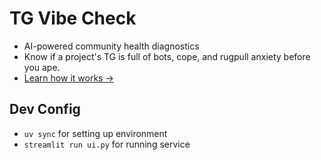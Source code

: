 # TG Vibe Check

- AI-powered community health diagnostics
- Know if a project's TG is full of bots, cope, and rugpull anxiety before you ape.
- [Learn how it works →](https://wenl.ai/blog/tg-vibe-check)


## Dev Config

- `uv sync` for setting up environment
- `streamlit run ui.py` for running service